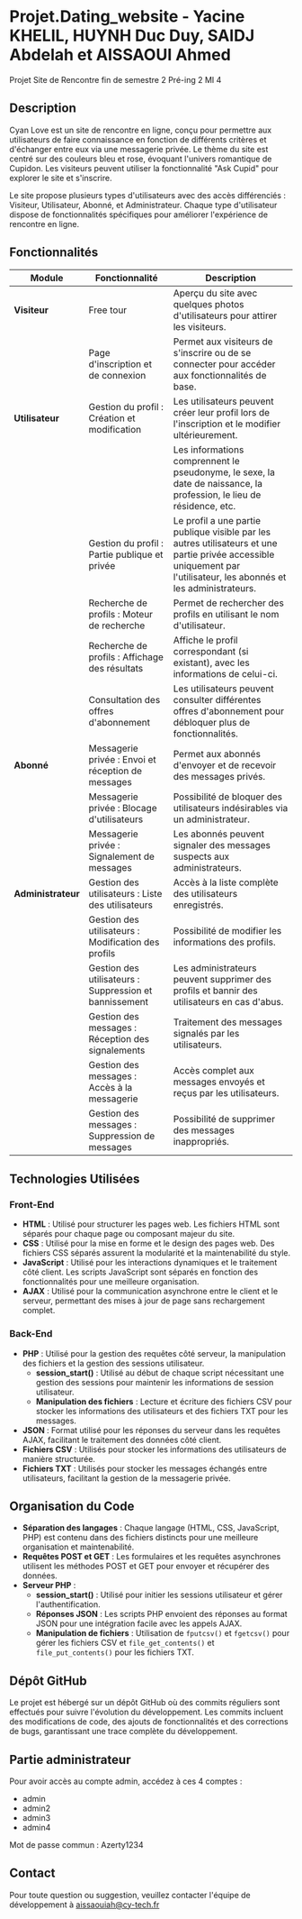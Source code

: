 # Projet.Dating_website - Yacine KHELIL, HUYNH Duc Duy, SAIDJ Abdelah et AISSAOUI Ahmed

Projet Site de Rencontre fin de semestre 2 Pré-ing 2 MI 4

## Description

Cyan Love est un site de rencontre en ligne, conçu pour permettre aux utilisateurs de faire connaissance en fonction de différents critères et d'échanger entre eux via une messagerie privée. Le thème du site est centré sur des couleurs bleu et rose, évoquant l'univers romantique de Cupidon. Les visiteurs peuvent utiliser la fonctionnalité "Ask Cupid" pour explorer le site et s'inscrire.

Le site propose plusieurs types d'utilisateurs avec des accès différenciés : Visiteur, Utilisateur, Abonné, et Administrateur. Chaque type d'utilisateur dispose de fonctionnalités spécifiques pour améliorer l'expérience de rencontre en ligne.

## Fonctionnalités

| Module            | Fonctionnalité                                                         | Description                                                                                                            |
|-------------------|-----------------------------------------------------------------------|------------------------------------------------------------------------------------------------------------------------|
| **Visiteur**      | Free tour                                                             | Aperçu du site avec quelques photos d'utilisateurs pour attirer les visiteurs.                                          |
|                   | Page d'inscription et de connexion                                    | Permet aux visiteurs de s'inscrire ou de se connecter pour accéder aux fonctionnalités de base.                        |
| **Utilisateur**   | Gestion du profil : Création et modification                          | Les utilisateurs peuvent créer leur profil lors de l'inscription et le modifier ultérieurement.                        |
|                   |                                                                       | Les informations comprennent le pseudonyme, le sexe, la date de naissance, la profession, le lieu de résidence, etc.  |
|                   | Gestion du profil : Partie publique et privée                         | Le profil a une partie publique visible par les autres utilisateurs et une partie privée accessible uniquement par l'utilisateur, les abonnés et les administrateurs. |
|                   | Recherche de profils : Moteur de recherche                            | Permet de rechercher des profils en utilisant le nom d'utilisateur.                                                    |
|                   | Recherche de profils : Affichage des résultats                        | Affiche le profil correspondant (si existant), avec les informations de celui-ci.                                      |
|                   | Consultation des offres d'abonnement                                  | Les utilisateurs peuvent consulter différentes offres d'abonnement pour débloquer plus de fonctionnalités.             |
| **Abonné**        | Messagerie privée : Envoi et réception de messages                    | Permet aux abonnés d'envoyer et de recevoir des messages privés.                                                       |
|                   | Messagerie privée : Blocage d'utilisateurs                            | Possibilité de bloquer des utilisateurs indésirables via un administrateur.                                            |
|                   | Messagerie privée : Signalement de messages                           | Les abonnés peuvent signaler des messages suspects aux administrateurs.                                                |
| **Administrateur**| Gestion des utilisateurs : Liste des utilisateurs                    | Accès à la liste complète des utilisateurs enregistrés.                                                                |
|                   | Gestion des utilisateurs : Modification des profils                   | Possibilité de modifier les informations des profils.                                                                  |
|                   | Gestion des utilisateurs : Suppression et bannissement                | Les administrateurs peuvent supprimer des profils et bannir des utilisateurs en cas d'abus.                            |
|                   | Gestion des messages : Réception des signalements                     | Traitement des messages signalés par les utilisateurs.                                                                |
|                   | Gestion des messages : Accès à la messagerie                          | Accès complet aux messages envoyés et reçus par les utilisateurs.                                                      |
|                   | Gestion des messages : Suppression de messages                        | Possibilité de supprimer des messages inappropriés.                                                                    |

## Technologies Utilisées

### Front-End
- **HTML** : Utilisé pour structurer les pages web. Les fichiers HTML sont séparés pour chaque page ou composant majeur du site.
- **CSS** : Utilisé pour la mise en forme et le design des pages web. Des fichiers CSS séparés assurent la modularité et la maintenabilité du style.
- **JavaScript** : Utilisé pour les interactions dynamiques et le traitement côté client. Les scripts JavaScript sont séparés en fonction des fonctionnalités pour une meilleure organisation.
- **AJAX** : Utilisé pour la communication asynchrone entre le client et le serveur, permettant des mises à jour de page sans rechargement complet.

### Back-End
- **PHP** : Utilisé pour la gestion des requêtes côté serveur, la manipulation des fichiers et la gestion des sessions utilisateur.
  - **session_start()** : Utilisé au début de chaque script nécessitant une gestion des sessions pour maintenir les informations de session utilisateur.
  - **Manipulation des fichiers** : Lecture et écriture des fichiers CSV pour stocker les informations des utilisateurs et des fichiers TXT pour les messages.
- **JSON** : Format utilisé pour les réponses du serveur dans les requêtes AJAX, facilitant le traitement des données côté client.
- **Fichiers CSV** : Utilisés pour stocker les informations des utilisateurs de manière structurée.
- **Fichiers TXT** : Utilisés pour stocker les messages échangés entre utilisateurs, facilitant la gestion de la messagerie privée.

## Organisation du Code
- **Séparation des langages** : Chaque langage (HTML, CSS, JavaScript, PHP) est contenu dans des fichiers distincts pour une meilleure organisation et maintenabilité.
- **Requêtes POST et GET** : Les formulaires et les requêtes asynchrones utilisent les méthodes POST et GET pour envoyer et récupérer des données.
- **Serveur PHP** :
  - **session_start()** : Utilisé pour initier les sessions utilisateur et gérer l'authentification.
  - **Réponses JSON** : Les scripts PHP envoient des réponses au format JSON pour une intégration facile avec les appels AJAX.
  - **Manipulation de fichiers** : Utilisation de `fputcsv()` et `fgetcsv()` pour gérer les fichiers CSV et `file_get_contents()` et `file_put_contents()` pour les fichiers TXT.

## Dépôt GitHub
Le projet est hébergé sur un dépôt GitHub où des commits réguliers sont effectués pour suivre l'évolution du développement. Les commits incluent des modifications de code, des ajouts de fonctionnalités et des corrections de bugs, garantissant une trace complète du développement.

## Partie administrateur
Pour avoir accès au compte admin, accédez à ces 4 comptes : 
- admin
- admin2
- admin3
- admin4

Mot de passe commun :
Azerty1234

## Contact
Pour toute question ou suggestion, veuillez contacter l'équipe de développement à [aissaouiah@cy-tech.fr](mailto:aissaouiah@cy-tech.fr)
